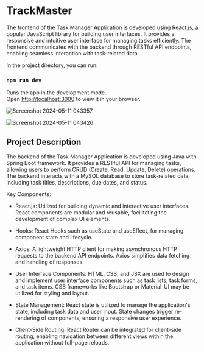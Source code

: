 # TrackMaster 

The frontend of the Task Manager Application is developed using React.js, a popular JavaScript library for building user interfaces. It provides a responsive and intuitive user interface for managing tasks efficiently. The frontend communicates with the backend through RESTful API endpoints, enabling seamless interaction with task-related data.

In the project directory, you can run:

### `npm run dev`

Runs the app in the development mode.\
Open [http://localhost:3000](http://localhost:3000) to view it in your browser.

![Screenshot 2024-05-11 043357](https://github.com/Tawanhua/trackmaster-client/assets/64333670/cd529d21-1baf-4d52-9948-f06076f22dc7)

![Screenshot 2024-05-11 043426](https://github.com/Tawanhua/trackmaster-client/assets/64333670/6384eb89-6253-4ba5-b6c6-4d2a8a2bfc85)

## Project Description

The backend of the Task Manager Application is developed using Java with Spring Boot framework. It provides a RESTful API for managing tasks, allowing users to perform CRUD (Create, Read, Update, Delete) operations. The backend interacts with a MySQL database to store task-related data, including task titles, descriptions, due dates, and status.

Key Components:

* React.js: Utilized for building dynamic and interactive user interfaces. React components are modular and reusable, facilitating the development of complex UI elements.

* Hooks: React Hooks such as useState and useEffect, for managing component state and lifecycle.

* Axios: A lightweight HTTP client for making asynchronous HTTP requests to the backend API endpoints. Axios simplifies data fetching and handling of responses.

* User Interface Components: HTML, CSS, and JSX are used to design and implement user interface components such as task lists, task forms, and task items. CSS frameworks like Bootstrap or Material-UI may be utilized for styling and layout.

* State Management: React state is utilized to manage the application's state, including task data and user input. State changes trigger re-rendering of components, ensuring a responsive user experience.

* Client-Side Routing: React Router can be integrated for client-side routing, enabling navigation between different views within the application without full-page reloads.
